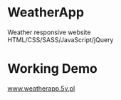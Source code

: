 # WeatherApp

Weather responsive website </br>
HTML/CSS/SASS/JavaScript/jQuery

# Working Demo
www.weatherapp.5v.pl
